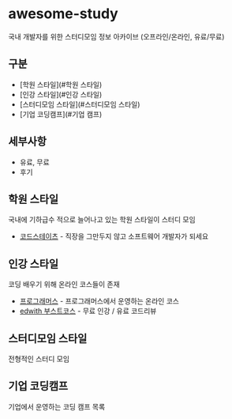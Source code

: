 # awesome-study
국내 개발자를 위한 스터디모임 정보 아카이브 (오프라인/온라인, 유료/무료)

## 구분
- [학원 스타일](#학원 스타일)
- [인강 스타일](#인강 스타일)
- [스터디모임 스타일](#스터디모임 스타일)
- [기업 코딩캠프](#기업 캠프)

## 세부사항
- 유료, 무료
- 후기


## 학원 스타일
국내에 기하급수 적으로 늘어나고 있는 학원 스타일이 스터디 모임

- [코드스테이츠](https://www.codestates.com) - 직장을 그만두지 않고 소프트웨어 개발자가 되세요


## 인강 스타일
코딩 배우기 위해 온라인 코스들이 존재

- [프로그래머스](https://programmers.co.kr/learn) - 프로그래머스에서 운영하는 온라인 코스
- [edwith 부스트코스](https://www.edwith.org/boost-course/intro) - 무료 인강 / 유료 코드리뷰

## 스터디모임 스타일
전형적인 스터디 모임



## 기업 코딩캠프
기업에서 운영하는 코딩 캠프 목록
